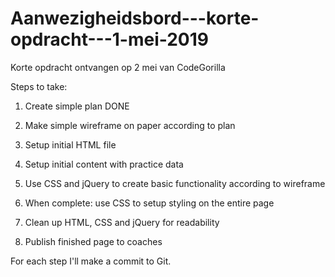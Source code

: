 # Aanwezigheidsbord---korte-opdracht---1-mei-2019
Korte opdracht ontvangen op 2 mei van CodeGorilla


Steps to take:

1. Create simple plan                                 DONE

2. Make simple wireframe on paper according to plan

3. Setup initial HTML file

4. Setup initial content with practice data

5. Use CSS and jQuery to create basic functionality according to wireframe

6. When complete: use CSS to setup styling on the entire page

7. Clean up HTML, CSS and jQuery for readability

8. Publish finished page to coaches

For each step I'll make a commit to Git.
